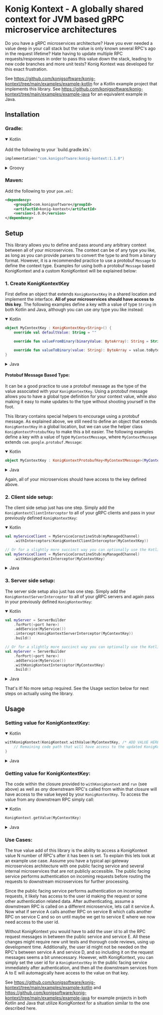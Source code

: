 Konig Kontext - A globally shared context for JVM based gRPC microservice architectures
====================================================================================

Do you have a gRPC microservices architecture? Have you ever needed a value deep in your call stack but the value is
only known several RPC's ago in the request lifetime? Hate having to update multiple RPC requests/responses in order to
pass this value down the stack, leading to new code branches and more unit tests? Konig Kontext was developed for this
exact frustration.

See https://github.com/konigsoftware/konig-kontext/tree/main/examples/example-kotlin for a Kotlin example project that implements this
library. See https://github.com/konigsoftware/konig-kontext/tree/main/examples/example-java for an equivalent example in Java.

Installation
------------

### Gradle:

<details open>
<summary>Kotlin</summary>
<br>
Add the following to your `build.gradle.kts`:

```kotlin
implementation("com.konigsoftware:konig-kontext:1.1.0")
```
</details>

<details>
<summary>Groovy</summary>
<br>
Add the following to your `build.gradle`:

```groovy
implementation 'com.konigsoftware:konig-kontext:1.1.0'
```
</details>


### Maven:

Add the following to your `pom.xml`:

```xml
<dependency>
    <groupId>com.konigsoftware</groupId>
    <artifactId>konig-kontext</artifactId>
    <version>1.0.0</version>
</dependency>
```

Setup
-----

This library allows you to define and pass around any arbitrary context between all of your microservices. The context
can be of any type you like, as long as you can provide parsers to convert the type to and from a binary format.
However, it is a recommended practice to use a protobuf `Message` to define the context type. Examples for using both a
protobuf `Message` based KonigKontext and a custom KonigKontext will be explained below:

### 1. Create KonigKontextKey

First define an object that extends `KonigKontextKey` in a shared location and implement the interface. **All of your microservices should have access to this key**.
The following examples define a key with a value of type `String` in both Kotlin and Java, although you can use _any_ type you like instead:

<details open>
<summary>Kotlin</summary>

```kotlin
object MyContextKey : KonigKontextKey<String>() {
    override val defaultValue: String = ""

    override fun valueFromBinary(binaryValue: ByteArray): String = String(binaryValue)

    override fun valueToBinary(value: String): ByteArray = value.toByteArray()
}
```
</details>

<details>
<summary>Java</summary>

```java
public class GlobalContextKeys {
    public static final KonigKontextKey<String> MY_CONTEXT_KEY = new KonigKontextKey<>() {
        @Override
        public String getDefaultValue() {
            return "";
        }

        @Override
        public byte[] valueToBinary(String s) {
            return s.getBytes(StandardCharsets.UTF_8);
        }

        @Override
        public String valueFromBinary(byte[] bytes) {
            return new String(bytes, StandardCharsets.UTF_8);
        }
    };
}
```
</details>


#### Protobuf Message Based Type:

It can be a good practice to use a protobuf message as the type of the value associated with your `KonigKontextKey`. Using a protobuf message
allows you to have a global type definition for your context value, while also making it easy to make updates to the type without shooting yourself
in the foot. 

This library contains special helpers to encourage using a protobuf message. As explained above, we still need to define an object 
that extends `KonigKontextKey` in a global location, but we can use the helper class `KonigKontextProtobufKey` to make this a bit easier.
The following examples define a key with a value of type `MyContextMessage`, where `MyContextMessage` extends `com.google.protobuf.Message`:

<details open>
<summary>Kotlin</summary>

```kotlin
object MyContextKey : KonigKontextProtobufKey<MyContextMessage>(MyContextMessage::class)
```
</details>

<details>
<summary>Java</summary>

```java
public class GlobalContextKeys {
    public static final KonigKontextProtobufKey<MyContextMessage> MY_CONTEXT_KEY = KonigKontextProtobufKey.fromJavaClass(MyContextMessage.class);
};
```
</details>

Again, all of your microservices should have access to the key defined above.

### 2. Client side setup:

The client side setup just has one step. Simply add the `KonigKontextClientInterceptor` to all of your gRPC clients and
pass in your previously defined `KonigKontextKey`:

<details open>
<summary>Kotlin</summary>

```kotlin
val myServiceClient = MyServiceCoroutineStub(myManagedChannel)
    .withInterceptors(KonigKontextClientInterceptor(MyContextKey))

// Or for a slightly more succinct way you can optionally use the Kotlin idiomatic helper function instead:
val myServiceClient = MyServiceCoroutineStub(myManagedChannel)
    .withKonigKontextInterceptor(MyContextKey)
```
</details>

<details>
<summary>Java</summary>

```java
MyServiceBlockingStub myServiceClient = MyServiceGrpc
        .newBlockingStub(ManagedChannelBuilder.forTarget("port here").usePlaintext().build())
        .withInterceptors(new KonigKontextClientInterceptor<>(GlobalContextKeys.MY_CONTEXT_KEY));
```
</details>

### 3. Server side setup:

The server side setup also just has one step. Simply add the `KonigKontextServerInterceptor` to all of your gRPC servers
and again pass in your previously defined `KonigKontextKey`:

<details open>
<summary>Kotlin</summary>

```kotlin
val myServer = ServerBuilder
    .forPort(<port here>)
    .addService(MyService())
    .intercept(KonigKontextServerInterceptor(MyContextKey))
    .build()

// Or for a slightly more succinct way you can optionally use the Kotlin idiomatic helper function instead:
val myServer = ServerBuilder
    .forPort(<port here>)
    .addService(MyService())
    .withKonigKontextInterceptor(MyContextKey)
    .build() 
```
</details>

<details>
<summary>Java</summary>

```java
Server myServer = ServerBuilder
        .forPort(<port here>)
        .addService(new MyService())
        .intercept(new KonigKontextServerInterceptor<>(GlobalContextKeys.MY_CONTEXT_KEY))
        .build();
```
</details>

That's it! No more setup required. See the Usage section below for next steps on actually using the library.

Usage
-----

### Setting value for KonigKontextKey:

<details open>
<summary>Kotlin</summary>

```kotlin
withKonigKontext(KonigKontext.withValue(MyContextKey, /* ADD VALUE HERE */)) {
    // Remaining code path that will have access to the updated KonigKontext
}
```
</details>

<details>
<summary>Java</summary>

```java
KonigKontext.withValue(GlobalContextKeys.MY_CONTEXT_KEY, /* set value here */).run(() -> {
    // Remaining code path that will have access to the updated KonigKontext 
})
```
</details>

### Getting value for KonigKontextKey:

The code within the closure provided to `withKonigKontext` and `run` (see above) as well as _any_ downstream RPC's called from within that
closure will have access to the value keyed by your `KonigKontextKey`. To access the value from any downstream RPC simply call:

<details open>
<summary>Kotlin</summary>

```kotlin
KonigKontext.getValue(MyContextKey)
```

</details>

<details>
<summary>Java</summary>

```java
KonigKontext.getValue(GlobalContextKeys.MY_CONTEXT_KEY)
```
</details>

### Use Cases:

The true value add of this library is the ability to access a KonigKontext value N number of RPC's after it has been is set.
To explain this lets look at an example use case. Assume you have a typical api gateway microservices architecture with
one public facing service and several internal microservices that are not publicly accessible. The public facing service
performs authentication on incoming requests before routing the requests to downstream microservices for further
processing.

Since the public facing service performs authentication on incoming requests, it likely has access to the user id making
the request or some other authentication related data. After authenticating, assume a downstream RPC is called on a
different microservice, lets call it service A. Now what if service A calls another RPC on service B which calls another
RPC on service C and so on until maybe we get to service E where we now need access to the user id.

Without KonigKontext you would have to add the user id to all the RPC request messages in between the public service and
service E. All these changes might require new unit tests and thorough code reviews, using up development time.
Additionally, the user id might not be needed on the RPC's between service A and service D, and so including it on the
request messages seems a bit unnecessary. However, with KonigKontext, you can simply set the user id for a `KonigKontextKey` 
in the public facing service immediately after authentication, and then all the downstream services from A to E will
automagically have access to the value on that key.

See https://github.com/konigsoftware/konig-kontext/tree/main/examples/example-kotlin and https://github.com/konigsoftware/konig-kontext/tree/main/examples/example-java
for example projects in both Kotlin and Java that utilize KonigKontext for a situation similar to the one described here.